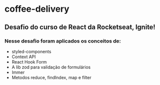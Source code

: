 # coffee-delivery

## Desafio do curso de React da Rocketseat, Ignite!

### Nesse desafio foram aplicados os conceitos de:

- styled-components
- Context API
- React Hook Form
- A lib zod para validação de formulários
- Immer
- Metodos reduce, findIndex, map e filter

